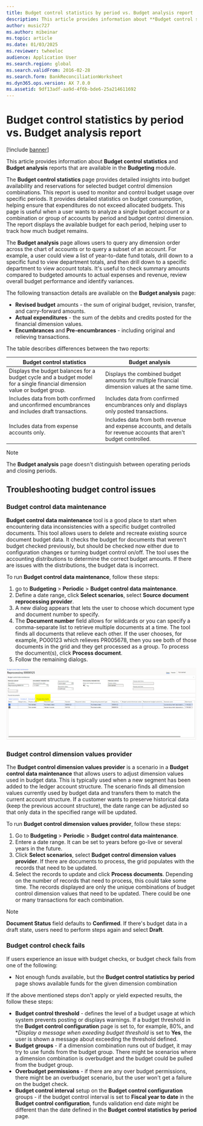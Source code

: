 ```yaml
---
title: Budget control statistics by period vs. Budget analysis report
description: This article provides information about **Budget control statistics** and **Budget analysis** reports that are available in the **Budgeting** module.
author: music727
ms.author: mibeinar
ms.topic: article
ms.date: 01/03/2025
ms.reviewer: twheeloc
audience: Application User
ms.search.region: global
ms.search.validFrom: 2016-02-28
ms.search.form: BankReconciliationWorksheet
ms.dyn365.ops.version: AX 7.0.0
ms.assetid: 9df13adf-aa9d-4f6b-bde6-25a214611692
---
```


# Budget control statistics by period vs. Budget analysis report

[!include [banner](../includes/banner.md)]

This article provides information about **Budget control statistics** and **Budget analysis** reports that are available in the **Budgeting** module.

The **Budget control statistics** page provides detailed insights into budget availability and reservations for selected budget control dimension combinations. This report is used to monitor and control budget usage over specific periods. It provides detailed statistics on budget consumption, helping ensure that expenditures do not exceed allocated budgets. This page is useful when a user wants to analyze a single budget account or a combination or group of accounts by period and budget control dimension. The report displays the available budget for each period, helping user to track how much budget remains.

The **Budget analysis** page allows users to query any dimension order across the chart of accounts or to query a subset of an account. For example, a user could view a list of year-to-date fund totals, drill down to a specific fund to view department totals, and then drill down to a specific department to view account totals. It's useful to check summary amounts compared to budgeted amounts to actual expenses and revenue, review overall budget performance and identify variances.

The following transaction details are available on the **Budget analysis** page: 
- **Revised budget** amounts - the sum of original budget, revision, transfer, and carry-forward amounts.
- **Actual expenditures** - the sum of the debits and credits posted for the financial dimension values.
- **Encumbrances** and **Pre-encumbrances** - including original and relieving transactions.

The table describes differences between the two reports:

| Budget control statistics |	Budget analysis|
|-----|-----|
|Displays the budget balances for a budget cycle and a budget model for a single financial dimension value or budget group.|Displays the combined budget amounts for multiple financial dimension values at the same time.|
|Includes data from both confirmed and unconfirmed encumbrances and includes draft transactions.| Includes data from confirmed encumbrances only and displays only posted transactions.|
|Includes data from expense accounts only.	| Includes data from both revenue and expense accounts, and details for revenue accounts that aren't budget controlled.|

> [!NOTE] 
> The **Budget analysis** page doesn't distinguish between operating periods and closing periods.

## Troubleshooting budget control issues

### Budget control data maintenance

**Budget control data maintenance** tool is a good place to start when encountering data inconsistencies with a specific budget controlled documents. This tool allows users to delete and recreate existing source document budget data. It checks the budget for documents that weren't budget checked previously, but should be checked now either due to configuration changes or turning budget control on/off. The tool uses the accounting distributions to determine the correct budget amounts. If there are issues with the distributions, the budget data is incorrect.

To run **Budget control data maintenance**, follow these steps:
1. go to **Budgeting** > **Periodic** > **Budget control data maintenance**.
2. Define a date range, click **Select scenarios**, select **Source document reprocessing provider**.
3. A new dialog appears that lets the user to choose which document type and document number to specify.
4. The **Document number** field allows for wildcards or you can specify a comma-separate list to retrieve multiple documents at a time.
The tool finds all documents that relieve each other. If the user chooses, for example, PO00123 which relieves PR005678, then you see both of those documents in the grid and they get processed as a group. To process the document(s), click **Process document**.
5. Follow the remaining dialogs.

![Budget control data maintenance](./media/budget-control-data-maintenance.png)

### Budget control dimension values provider

The **Budget control dimension values provider** is a scenario in a **Budget control data maintenance** that allows users to adjust dimension values used in budget data. This is typically used when a new segment has been added to the ledger account structure. The scenario finds all dimension values currently used by budget data and transfers them to match the current account structure. If a customer wants to preserve historical data (keep the previous account structure), the date range can be adjusted so that only data in the specified range will be updated.

To run **Budget control dimension values provider**, follow these steps:
1. Go to **Budgeting** > **Periodic** > **Budget control data maintenance**.
2. Entere a date range. It can be set to years before go-live or several years in the future.
3. Click **Select scenarios**, select **Budget control dimension values provider**. If there are documents to process, the grid populates with the records that need to be updated.
4. Select the records to update and click **Process documents**. Depending on the number of records that need to process, this could take some time.
The records displayed are only the unique combinations of budget control dimension values that need to be updated. There could be one or many transactions for each combination.

> [!NOTE] 
> **Document Status** field defaults to **Confirmed**. If there's budget data in a draft state, users need to perform steps again and select **Draft**.

### Budget control check fails

If users experience an issue with budget checks, or budget check fails from one of the following:
 - Not enough funds available, but the **Budget control statistics by period** page shows available funds for the given dimension combination


If the above mentioned steps don't apply or yield expected results, the follow these steps:
- **Budget control threshold** - defines the level of a budget usage at which system prevents posting or displays warnings. If a budget threshold in the **Budget control configuration** page is set to, for example, 80%, and **Display a message when exeeding budget threshold* is set to **Yes**, the user is shown a message about exceeding the threshold defined. 
- **Budget groups** - if a dimension combination runs out of budget, it may try to use funds from the budget group. There might be scenarios where a dimension combination is overbudget and the budget could be pulled from the budget group.
- **Overbudget permissions** - if there are any over budget permissions, there might be an overbudget scenario, but the user won't get a failure on the budget check.
- **Budget control interval** setup on the **Budget control configuration** groups - if the budget control interval is set to **Fiscal year to date** in the **Budget control configuration**, funds validation end date might be different than the date defined in the **Budget control statistics by period** page.
